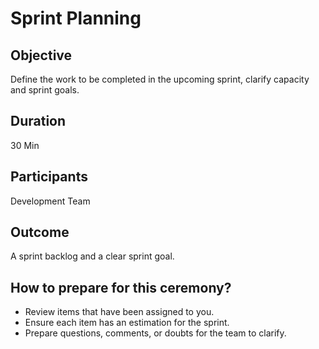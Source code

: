 # Sprint Planning

## Objective
Define the work to be completed in the upcoming sprint, clarify capacity and sprint goals.

## Duration
30 Min

## Participants
Development Team

## Outcome
A sprint backlog and a clear sprint goal.

## How to prepare for this ceremony?
- Review items that have been assigned to you.
- Ensure each item has an estimation for the sprint.
- Prepare questions, comments, or doubts for the team to clarify.
